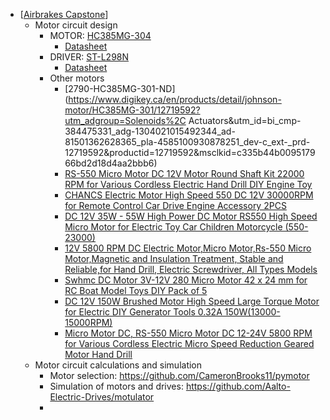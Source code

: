 - [[Airbrakes Capstone]]
	- Motor circuit design
		- MOTOR: [HC385MG-304](https://www.digikey.ca/en/products/detail/johnson-motor/HC385MG-304/12719602?utm_adgroup=Solenoids%2C%20Actuators&utm_id=bi_cmp-384475331_adg-1304021015492344_ad-81501362628365_pla-4585100930878251_dev-c_ext-_prd-12719602&productid=12719602&msclkid=dab6fb58c947148a46389e9e8370a592)
			- [Datasheet](https://disti-assets.s3.amazonaws.com/testco-inc/files/datasheets/25282.pdf)
		- DRIVER: [ST-L298N](https://www.digikey.ca/en/products/detail/stmicroelectronics/L298N/585918)
			- [Datasheet](https://www.st.com/content/ccc/resource/technical/document/datasheet/82/cc/3f/39/0a/29/4d/f0/CD00000240.pdf/files/CD00000240.pdf/jcr:content/translations/en.CD00000240.pdf)
		- Other motors
			- [2790-HC385MG-301-ND](https://www.digikey.ca/en/products/detail/johnson-motor/HC385MG-301/12719592?utm_adgroup=Solenoids%2C Actuators&utm_id=bi_cmp-384475331_adg-1304021015492344_ad-81501362628365_pla-4585100930878251_dev-c_ext-_prd-12719592&productid=12719592&msclkid=c335b44b009517966bd2d18d4aa2bbb6)
			- [ RS-550 Micro Motor DC 12V Motor Round Shaft Kit 22000 RPM for Various Cordless Electric Hand Drill DIY Engine Toy ](https://www.amazon.ca/RS-550-12-24V-Various-Cordless-Electric/dp/B08BJV9VK7/ref=pd_vtp_h_pd_vtp_h_d_sccl_2/147-4046641-9326747?pd_rd_w=2Qko8&content-id=amzn1.sym.54a077ab-41be-4d2b-b691-c4848b60dd3b&pf_rd_p=54a077ab-41be-4d2b-b691-c4848b60dd3b&pf_rd_r=HGZR96GFVJ45QY96QR8W&pd_rd_wg=xdAsV&pd_rd_r=b9d079e9-4d53-4a3a-ae9d-bcb3fbcd0c3c&pd_rd_i=B08BJV9VK7&psc=1)
			- [ CHANCS Electric Motor High Speed 550 DC 12V 30000RPM for Remote Control Car Drive Engine Accessory 2PCS ](https://www.amazon.ca/CHANCS-Electric-30000RPM-Control-Accessory/dp/B0B7L3KHWZ/ref=sr_1_3_sspa?crid=1JDP1Z1CLXMV&keywords=dc%2Bmotor%2B550&qid=1707493298&sprefix=dc%2Bmotor%2B550%2Caps%2C106&sr=8-3-spons&sp_csd=d2lkZ2V0TmFtZT1zcF9hdGY&th=1)
			- [DC 12V 35W - 55W High Power DC Motor RS550 High Speed Micro Motor for Electric Toy Car Children Motorcycle (550-23000)](https://www.amazon.ca/DC-12V-35W-Motorcycle-550-23000/dp/B0C8VNCXSN/ref=sr_1_4_sspa?crid=1JDP1Z1CLXMV&keywords=dc%2Bmotor%2B550&qid=1707493298&sprefix=dc%2Bmotor%2B550%2Caps%2C106&sr=8-4-spons&sp_csd=d2lkZ2V0TmFtZT1zcF9hdGY&th=1)
			- [12V 5800 RPM DC Electric Motor,Micro Motor,Rs-550 Micro Motor,Magnetic and Insulation Treatment, Stable and Reliable,for Hand Drill, Electric Screwdriver, All Types Models](https://www.amazon.ca/Electric-Magnetic-Insulation-Treatment-Screwdriver/dp/B07Q32916W/ref=sr_1_5?crid=1JDP1Z1CLXMV&keywords=dc+motor+550&qid=1707493298&sprefix=dc+motor+550%2Caps%2C106&sr=8-5#customerReviews)
			- [Swhmc DC Motor 3V-12V 280 Micro Motor 42 x 24 mm for RC Boat Model Toys DIY Pack of 5](https://www.amazon.ca/Swhmc-Motor-3V-12V-Micro-Model/dp/B07M8G58H5/ref=sr_1_14?crid=3LL2XTL0UYO67&keywords=dc+motor&qid=1707493228&sprefix=dc+motor%2Caps%2C116&sr=8-14)
			- [ DC 12V 150W Brushed Motor High Speed Large Torque Motor for Electric DIY Generator Tools 0.32A 150W(13000-15000RPM) ](https://www.amazon.ca/Brushless-Motor-Large-Torque-13000-15000RPM/dp/B078S1PM43/ref=sr_1_37?crid=3LL2XTL0UYO67&keywords=dc%2Bmotor&qid=1707493228&sprefix=dc%2Bmotor%2Caps%2C116&sr=8-37&th=1)
			- [ Micro Motor DC, RS-550 Micro Motor DC 12-24V 5800 RPM for Various Cordless Electric Micro Speed Reduction Geared Motor Hand Drill ](https://www.amazon.ca/RS-550-Various-Cordless-Electric-Reduction/dp/B07RGZCRV8/ref=sr_1_25?crid=1JDP1Z1CLXMV&keywords=dc+motor+550&qid=1707493298&sprefix=dc+motor+550%2Caps%2C106&sr=8-25)
	- Motor circuit calculations and simulation
		- Motor selection: https://github.com/CameronBrooks11/pymotor
		- Simulation of motors and drives: https://github.com/Aalto-Electric-Drives/motulator
		-

[//begin]: # "Autogenerated link references for markdown compatibility"
[Airbrakes Capstone]: <../pages-ls/Airbrakes Capstone> "Airbrakes Capstone"
[//end]: # "Autogenerated link references"